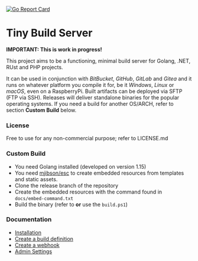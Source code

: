 [![Go Report Card](https://goreportcard.com/badge/github.com/KaiserWerk/Tiny-Build-Server)](https://goreportcard.com/report/github.com/KaiserWerk/Tiny-Build-Server)

# Tiny Build Server

**IMPORTANT: This is work in progress!**

This project aims to be a functioning, minimal build server for Golang, .NET, RUst and PHP projects.

It can be used in conjunction with *BitBucket*, *GitHub*, *GitLab* and *Gitea* and it runs on 
whatever platform you compile it for, be it *Windows*, *Linux* or *macOS*, even on a RaspberryPi.
Built artifacts can be deployed via SFTP (FTP via SSH).
Releases will deliver standalone binaries for the popular operating systems. If you need
a build for another OS/ARCH, refer to section __Custom Build__ below.

### License

Free to use for any non-commercial purpose; refer to LICENSE.md

### Custom Build

* You need Golang installed (developed on version 1.15) 
* You need [mjibson/esc](https://github.com/mjibson/esc) to create embedded resources from 
templates and static assets.
* Clone the release branch of the repository
* Create the embedded resources with the command found in ``docs/embed-command.txt``
* Build the binary (refer to **or** use the ``build.ps1``)

### Documentation

* [Installation](docs/installation.md)
* [Create a build definition](docs/create-a-build-definition.md)
* [Create a webhook](docs/create-a-webhook.md)
* [Admin Settings](docs/admin-settings.md)

